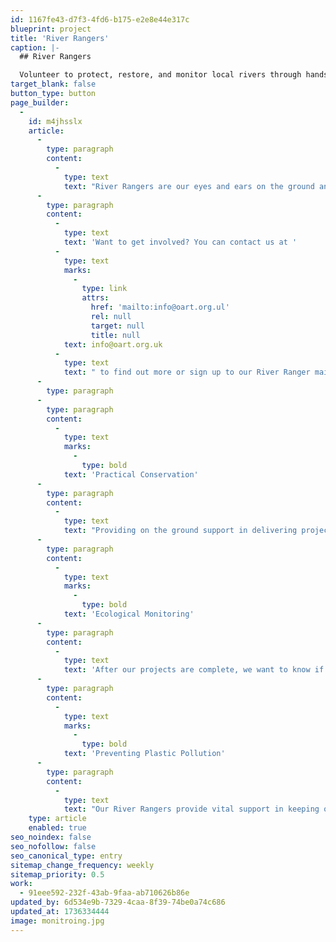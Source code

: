 ```yaml
---
id: 1167fe43-d7f3-4fd6-b175-e2e8e44e317c
blueprint: project
title: 'River Rangers'
caption: |-
  ## River Rangers

  Volunteer to protect, restore, and monitor local rivers through hands-on conservation, ecological surveys, and plastic pollution prevention.
target_blank: false
button_type: button
page_builder:
  -
    id: m4jhsslx
    article:
      -
        type: paragraph
        content:
          -
            type: text
            text: "River Rangers are our eyes and ears on the ground and invaluable to our success. From assisting with delivery of projects, to onsite management and long-term monitoring, our highly valued volunteer force not only helps us deliver but is instrumental in focusing our attention where most needed for future projects. \_"
      -
        type: paragraph
        content:
          -
            type: text
            text: 'Want to get involved? You can contact us at '
          -
            type: text
            marks:
              -
                type: link
                attrs:
                  href: 'mailto:info@oart.org.ul'
                  rel: null
                  target: null
                  title: null
            text: info@oart.org.uk
          -
            type: text
            text: " to find out more or sign up to our River Ranger mailing list, alternatively follow us on social media as most of our activities are advertised here.\_"
      -
        type: paragraph
      -
        type: paragraph
        content:
          -
            type: text
            marks:
              -
                type: bold
            text: 'Practical Conservation'
      -
        type: paragraph
        content:
          -
            type: text
            text: "Providing on the ground support in delivering projects. From in-channel habitat works to planting wetland plants, trees and hedgerows, our volunteers are always involved in creating the habitat essential for all stages of river and wetland life. \_"
      -
        type: paragraph
        content:
          -
            type: text
            marks:
              -
                type: bold
            text: 'Ecological Monitoring'
      -
        type: paragraph
        content:
          -
            type: text
            text: 'After our projects are complete, we want to know if they meet our aims and where appropriate our River Rangers undertake ecological monitoring of a range of species. We provide training and support across a wide range of species which has included freshwater invertebrates, amphibians and reptiles, harvest mice, small mammals, birds, and dragonflies.'
      -
        type: paragraph
        content:
          -
            type: text
            marks:
              -
                type: bold
            text: 'Preventing Plastic Pollution'
      -
        type: paragraph
        content:
          -
            type: text
            text: "Our River Rangers provide vital support in keeping our rivers clear of plastic, undertaking regular litter picks and brand audits to inform us of the rates of plastic accumulation and keep our rivers clean.\_"
    type: article
    enabled: true
seo_noindex: false
seo_nofollow: false
seo_canonical_type: entry
sitemap_change_frequency: weekly
sitemap_priority: 0.5
work:
  - 91eee592-232f-43ab-9faa-ab710626b86e
updated_by: 6d534e9b-7329-4caa-8f39-74be0a74c686
updated_at: 1736334444
image: monitroing.jpg
---
```

